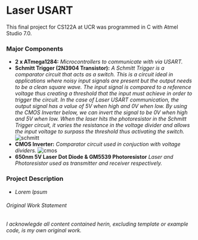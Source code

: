# Laser USART
This final project for CS122A at UCR was programmed in C with Atmel Studio 7.0.  

### Major Components
  * **2 x ATmega1284:** *Microcontrollers to communicate with via USART.*
  * **Schmitt Trigger (2N3904 Transistor):** *A Schmitt Trigger is a comparator circuit that acts as a switch. This is a circuit ideal in applications where noisy input signals are present but the output needs to be a clean square wave. The input signal is compared to a reference voltage thus creating a threshold that the input must achieve in order to trigger the circuit. In the case of Laser USART communication, the output signal has a value of 5V when high and 0V when low. By using the CMOS Inverter below, we can invert the signal to be 0V when high and 5V when low. When the laser hits the photoresistor in the Schmitt Trigger circuit, it varies the resistance in the voltage divider and allows the input voltage to surpass the threshold thus activating the switch.*
  ![schmitt](https://user-images.githubusercontent.com/9040611/33705611-d537e2a2-dae5-11e7-8a60-93f6f63c9f89.jpg)
  * **CMOS Inverter:** *Comparator circuit used in conjuction with voltage dividers.*
  ![cmos](https://user-images.githubusercontent.com/9040611/33705663-093cde2c-dae6-11e7-9753-11be53aa5a84.jpg)
  * **650nm 5V Laser Dot Diode & GM5539 Photoresistor** *Laser and Photoresistor used as transmitter and receiver respectively.*
  
### Project Description
   * *Lorem Ipsum*
###### Original Work Statement
*I acknowlegde all content contained herin, excluding template or example code, is my own original work.*
